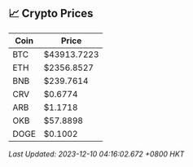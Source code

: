 ## 📈 Crypto Prices

| Coin | Price |
| ---- | ----- |
| BTC | $43913.7223 |
| ETH | $2356.8527 |
| BNB | $239.7614 |
| CRV | $0.6774 |
| ARB | $1.1718 |
| OKB | $57.8898 |
| DOGE | $0.1002 |

_Last Updated: 2023-12-10 04:16:02.672 +0800 HKT_